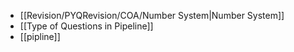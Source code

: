 - [[Revision/PYQRevision/COA/Number System|Number System]]
- [[Type of Questions in Pipeline]]
- [[pipline]]